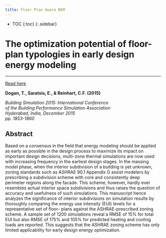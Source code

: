 ```yaml
---
title: Floor Plan Aware BEM
---
```

* TOC
{:toc}
{:.sidebar}

# The optimization potential of floor-plan typologies in early design energy modeling
---

[Read here]()

**Dogan, T., Saratsis, E., & Reinhart, C.F. (2015)**

*Building Simulation 2015: International Conference <br/>
of the Building Performance Simulation Association <br/>
Hyderabad, India, December 2015 <br/>
pp. 1853-1860*

## Abstract

Based on a consensus in the field that energy modeling should be applied as early as possible in the design process to maximize its impact on important design decisions, multi-zone thermal simulations are now used with increasing frequency in the earliest design stages. In the massing model phase, when the interior subdivision of a building is yet unknown, zoning standards such as ASHRAE 90.1 Appendix G assist modelers by prescribing a subdivision scheme with core and consistently deep perimeter regions along the facade. This scheme, however, hardly ever resembles actual interior space subdivisions and thus raises the question of accuracy and usefulness of such simulations. This manuscript hence analyzes the significance of interior subdivisions on simulation results by thoroughly comparing the energy use intensity (EUI) levels for a representative set of floor- plans against the ASHRAE-prescribed zoning scheme. A sample set of 1200 simulations reveal a RMSE of 15% for total EUI but also RMSE of 175% and 105% for predicted heating and cooling loads are reported. This suggests that the ASHRAE zoning scheme has only limited applicability for early design energy optimization.
